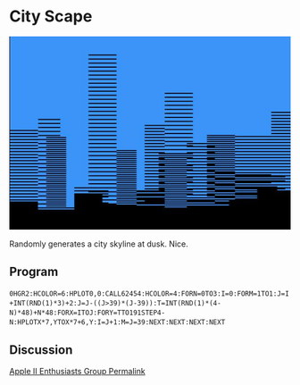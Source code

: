 # City Scape

![image](media/city-scape.jpg "City Scape Screenshot")

Randomly generates a city skyline at dusk. Nice.

## Program

`0HGR2:HCOLOR=6:HPLOT0,0:CALL62454:HCOLOR=4:FORN=0TO3:I=0:FORM=1TO1:J=I+INT(RND(1)*3)+2:J=J-((J>39)*(J-39)):T=INT(RND(1)*(4-N)*48)+N*48:FORX=ITOJ:FORY=TTO191STEP4-N:HPLOTX*7,YTOX*7+6,Y:I=J+1:M=J=39:NEXT:NEXT:NEXT:NEXT`

## Discussion

[Apple II Enthusiasts Group Permalink](https://www.facebook.com/groups/5251478676/permalink/10157310582478677/)
